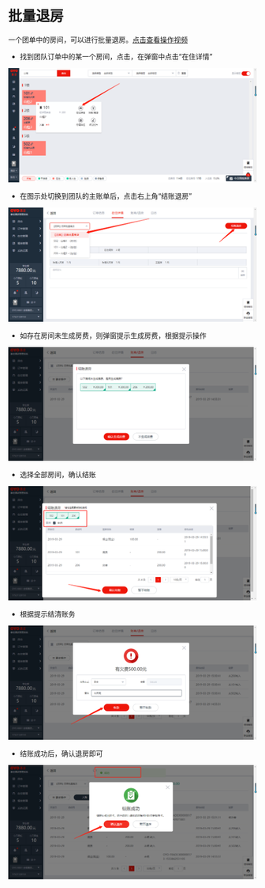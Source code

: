 # 批量退房

一个团单中的房间，可以进行批量退房。[点击查看操作视频](http://crs-pms-vidio.oss-cn-beijing.aliyuncs.com/%E6%89%B9%E9%87%8F%E9%80%80%E6%88%BF.mp4)

* 找到团队订单中的某一个房间，点击，在弹窗中点击“在住详情”

![](../../../.gitbook/assets/image%20%2834%29.png)

* 在图示处切换到团队的主账单后，点击右上角“结账退房”

![](../../../.gitbook/assets/image%20%28476%29.png)

* 如存在房间未生成房费，则弹窗提示生成房费，根据提示操作

![](../../../.gitbook/assets/image%20%28346%29.png)

* 选择全部房间，确认结账

![](../../../.gitbook/assets/image%20%28281%29.png)

* 根据提示结清账务

![](../../../.gitbook/assets/image%20%28478%29.png)

* 结账成功后，确认退房即可

![](../../../.gitbook/assets/image%20%28267%29.png)

